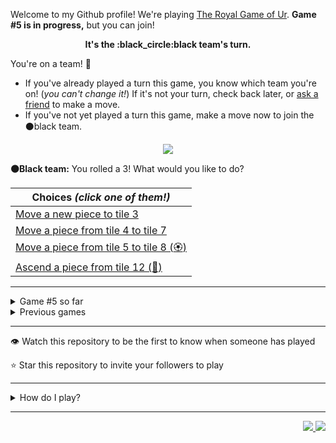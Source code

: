 Welcome to my Github profile!
We're playing
[The Royal Game of Ur](https://en.wikipedia.org/wiki/Royal_Game_of_Ur).
**Game #5 is in progress,** but you can join!

<p align="center">
  <b>It's the
  :black_circle:black
  team's turn.</b>
</p>

You're on a team! :wave:

* If you've already played a turn this game, you know which team you're on!
(_you can't change it!_)
If it's not your turn, check back later, or
[ask a
friend](https://twitter.com/share?text=I'm+playing+The+Royal+Game+of+Ur+on+a+GitHub+profile.+Take+your+turn+at+https://github.com/rossjrw/rossjrw+%23RoyalGameOfUr+%23github)
to make a move.
* If you've not yet played a turn this game, make a move now to join the
:black_circle:black
team.

<p align="center"><img src="https://raw.githubusercontent.com/rossjrw/rossjrw/play/games/current/board.741.svg"></p>

  **:black_circle:Black team:**
  You rolled a 3!
What would you like to do?

| Choices *(click one of them!)* |
| --- |
  | [Move a new piece to tile 3    ](https://github.com/rossjrw/rossjrw/issues/new?title=ur-move-3%400-0&amp;body=Press+Submit%21+You+don%27t+need+to+edit+this+text+or+do+anything+else.%0D%0A%0D%0ABe+aware+that+your+move+can+take+a+minute+or+two+to+process.) |
  | [Move a piece from tile 4 to tile 7    ](https://github.com/rossjrw/rossjrw/issues/new?title=ur-move-3%404-0&amp;body=Press+Submit%21+You+don%27t+need+to+edit+this+text+or+do+anything+else.%0D%0A%0D%0ABe+aware+that+your+move+can+take+a+minute+or+two+to+process.) |
  | [Move a piece from tile 5 to tile 8 (:rosette:)   ](https://github.com/rossjrw/rossjrw/issues/new?title=ur-move-3%405-0&amp;body=Press+Submit%21+You+don%27t+need+to+edit+this+text+or+do+anything+else.%0D%0A%0D%0ABe+aware+that+your+move+can+take+a+minute+or+two+to+process.) |
  | [Ascend a piece from tile 12    (:rocket:) ](https://github.com/rossjrw/rossjrw/issues/new?title=ur-move-3%4012-0&amp;body=Press+Submit%21+You+don%27t+need+to+edit+this+text+or+do+anything+else.%0D%0A%0D%0ABe+aware+that+your+move+can+take+a+minute+or+two+to+process.) |

-----

<details><summary>Game #5 so far</summary>

## Who's on each team?

<table>
    <thead>
      <tr><th colspan=2>Players in this game</th></tr>
    </thead>
    <tbody>
      <tr>
        <td align="right"><b>Black team</b> :black_circle:</td>
        <td>:white_circle: <b> White team</b></td>
      </tr>
      <tr align="center">
        <td><b><a href="https://github.com/shpatrickguo">@shpatrickguo</a></b> (8)<br><b><a href="https://github.com/Rayyan06">@Rayyan06</a></b> (3)<br><b><a href="https://github.com/DevTony101">@DevTony101</a></b> (2)<br><b><a href="https://github.com/shravankb">@shravankb</a></b> (1)<br><b><a href="https://github.com/HOWZ1T">@HOWZ1T</a></b> (1)<br><b><a href="https://github.com/brandonpittman">@brandonpittman</a></b> (1)<br><b><a href="https://github.com/BerkSpar">@BerkSpar</a></b> (1)<br><b><a href="https://github.com/ShapManasick">@ShapManasick</a></b> (1)<br><b><a href="https://github.com/RayhanADev">@RayhanADev</a></b> (1)<br><b><a href="https://github.com/nhcarrigan">@nhcarrigan</a></b> (1)<br><b><a href="https://github.com/miguelrochabh">@miguelrochabh</a></b> (1)</td>
        <td><b><a href="https://github.com/KennyOliver">@KennyOliver</a></b> (5)<br><b><a href="https://github.com/BaptisteMartinet">@BaptisteMartinet</a></b> (2)<br><b><a href="https://github.com/lynxaegon">@lynxaegon</a></b> (2)<br><b><a href="https://github.com/Dhyeythumar">@Dhyeythumar</a></b> (1)<br><b><a href="https://github.com/LucioFex">@LucioFex</a></b> (1)<br><b><a href="https://github.com/sampoder">@sampoder</a></b> (1)<br><b><a href="https://github.com/JohanDev6">@JohanDev6</a></b> (1)<br><b><a href="https://github.com/brunocampos01">@brunocampos01</a></b> (1)<br><b><a href="https://github.com/Kishan2029">@Kishan2029</a></b> (1)<br><b><a href="https://github.com/JavaCode7">@JavaCode7</a></b> (1)</td>
      </tr>
    </tbody>
  </table>

## What's happened so far?

| Time | Turn | Event | Issue | Board |
| :---: | :---: | :--- | :---: | :---: |
  | 6th Mar 2021 06:41 | **0** | :black_circle: **[@shpatrickguo](https://github.com/shpatrickguo)** started a new game | [#703](https://github.com/rossjrw/rossjrw/issues/703) | [link](https://raw.githubusercontent.com/rossjrw/rossjrw/fe1933f48a6a894bccf1fc49a4df9a7ba3abb58c/games/current/board.703.svg) |
  | 6th Mar 2021 06:43 | **1** | :black_circle: **[@DevTony101](https://github.com/DevTony101)** moved a black piece onto the board to position 4  — claimed a rosette :rosette:  | [#704](https://github.com/rossjrw/rossjrw/issues/704) | [link](https://raw.githubusercontent.com/rossjrw/rossjrw/795fe97c28ec218d8c929279608c74d839bf8a5b/games/current/board.704.svg) |
  | 6th Mar 2021 06:44 | **2** | :black_circle: **[@DevTony101](https://github.com/DevTony101)** moved a black piece from position 4 to position 7    | [#705](https://github.com/rossjrw/rossjrw/issues/705) | [link](https://raw.githubusercontent.com/rossjrw/rossjrw/854cd2dc018d03eefa8b4a738b13d05075001b15/games/current/board.705.svg) |
  | 6th Mar 2021 07:58 | **3** | :white_circle: **[@Dhyeythumar](https://github.com/Dhyeythumar)** moved a white piece onto the board to position 2    | [#706](https://github.com/rossjrw/rossjrw/issues/706) | [link](https://raw.githubusercontent.com/rossjrw/rossjrw/d63604c6714142428fefb49c7495d67d9f2c574a/games/current/board.706.svg) |
  | 8th Mar 2021 04:44 | **4** | :black_circle: **[@shpatrickguo](https://github.com/shpatrickguo)** moved a black piece onto the board to position 2    | [#707](https://github.com/rossjrw/rossjrw/issues/707) | [link](https://raw.githubusercontent.com/rossjrw/rossjrw/26804f326c5e54835d33be52beb22773f72acbe3/games/current/board.707.svg) |
  | 8th Mar 2021 20:23 | **5** | :white_circle: **[@KennyOliver](https://github.com/KennyOliver)** moved a white piece from position 2 to position 3    | [#708](https://github.com/rossjrw/rossjrw/issues/708) | [link](https://raw.githubusercontent.com/rossjrw/rossjrw/0ec7bf9c710549b9dd4ed203589957d6c67496fc/games/current/board.708.svg) |
  | 11th Mar 2021 22:43 | **6** | :black_circle: **[@shpatrickguo](https://github.com/shpatrickguo)** moved a black piece from position 7 to position 8  — claimed a rosette :rosette:  | [#709](https://github.com/rossjrw/rossjrw/issues/709) | [link](https://raw.githubusercontent.com/rossjrw/rossjrw/d054a2bf424ff1273bb4280e6d90b23f55cc6851/games/current/board.709.svg) |
  | 12th Mar 2021 05:15 | **7** | :black_circle: **[@shravankb](https://github.com/shravankb)** moved a black piece from position 2 to position 4  — claimed a rosette :rosette:  | [#710](https://github.com/rossjrw/rossjrw/issues/710) | [link](https://raw.githubusercontent.com/rossjrw/rossjrw/2cf7a6fc3432d2bb2df4d269299b911610ace7fc/games/current/board.710.svg) |
  | 12th Mar 2021 10:47 | **8** | :black_circle: **[@HOWZ1T](https://github.com/HOWZ1T)** moved a black piece from position 8 to position 10    | [#711](https://github.com/rossjrw/rossjrw/issues/711) | [link](https://raw.githubusercontent.com/rossjrw/rossjrw/6a289cd05c2fe0b7a33c48a692641eb6c06c85f8/games/current/board.711.svg) |
  | 12th Mar 2021 13:55 | **9** | :white_circle: **[@BaptisteMartinet](https://github.com/BaptisteMartinet)** moved a white piece onto the board to position 4  — claimed a rosette :rosette:  | [#712](https://github.com/rossjrw/rossjrw/issues/712) | [link](https://raw.githubusercontent.com/rossjrw/rossjrw/a449fd0845517cc06a691230e0fe362418a8aa0c/games/current/board.712.svg) |
  | 12th Mar 2021 13:59 | **10** | :white_circle: **[@BaptisteMartinet](https://github.com/BaptisteMartinet)** moved a white piece from position 4 to position 6    | [#713](https://github.com/rossjrw/rossjrw/issues/713) | [link](https://raw.githubusercontent.com/rossjrw/rossjrw/b3473b64be8fc5d705066a22d019197bd9c64a3c/games/current/board.713.svg) |
  | 14th Mar 2021 20:27 | **11** | :black_circle: **[@shpatrickguo](https://github.com/shpatrickguo)** moved a black piece from position 4 to position 6 — captured a white piece :crossed_swords:   | [#714](https://github.com/rossjrw/rossjrw/issues/714) | [link](https://raw.githubusercontent.com/rossjrw/rossjrw/4f9347c7c4d0264f8e98da975f2c5a7b5fa471ed/games/current/board.714.svg) |
  | 16th Mar 2021 22:04 | **12** | :white_circle: **[@LucioFex](https://github.com/LucioFex)** moved a white piece from position 3 to position 5    | [#715](https://github.com/rossjrw/rossjrw/issues/715) | [link](https://raw.githubusercontent.com/rossjrw/rossjrw/e662f4f7c500ad8ecc6eb24ba013919b70197e12/games/current/board.715.svg) |
  | 17th Mar 2021 05:24 | **13** | :black_circle: **[@brandonpittman](https://github.com/brandonpittman)** moved a black piece from position 10 to position 14  — claimed a rosette :rosette:  | [#716](https://github.com/rossjrw/rossjrw/issues/716) |  |
  | 18th Mar 2021 14:40 | **14** | :black_circle: **[@BerkSpar](https://github.com/BerkSpar)** moved a black piece onto the board to position 3    | [#717](https://github.com/rossjrw/rossjrw/issues/717) | [link](https://raw.githubusercontent.com/rossjrw/rossjrw/63d55a8b218265fad3519c6a6e74590c5d8e9057/games/current/board.717.svg) |
  | 18th Mar 2021 14:40 | **15** | :white_circle:  The white team rolled a 0 and their turn was automatically passed | [#717](https://github.com/rossjrw/rossjrw/issues/717) | [link](https://raw.githubusercontent.com/rossjrw/rossjrw/8c6c8b25608c0c23d624b50deb17efbfb31ba557/games/current/board.717.svg) |
  | 20th Mar 2021 06:48 | **16** | :black_circle: **[@shpatrickguo](https://github.com/shpatrickguo)** moved a black piece from position 6 to position 9    | [#719](https://github.com/rossjrw/rossjrw/issues/719) | [link](https://raw.githubusercontent.com/rossjrw/rossjrw/7b901772bdaa5596d8a5629996ab900278029b4f/games/current/board.719.svg) |
  | 23rd Mar 2021 02:02 | **17** | :white_circle: **[@sampoder](https://github.com/sampoder)** moved a white piece onto the board to position 2    | [#720](https://github.com/rossjrw/rossjrw/issues/720) | [link](https://raw.githubusercontent.com/rossjrw/rossjrw/3357a86aa99c54a14e890675cb5ef34b808f1591/games/current/board.720.svg) |
  | 23rd Mar 2021 10:20 | **18** | :black_circle: **[@ShapManasick](https://github.com/ShapManasick)** moved a black piece from position 3 to position 6    | [#721](https://github.com/rossjrw/rossjrw/issues/721) | [link](https://raw.githubusercontent.com/rossjrw/rossjrw/b0ffacf13719586eb74460bc317ff3814ec82a99/games/current/board.721.svg) |
  | 23rd Mar 2021 22:32 | **19** | :white_circle: **[@lynxaegon](https://github.com/lynxaegon)** moved a white piece from position 5 to position 6 — captured a black piece :crossed_swords:   | [#722](https://github.com/rossjrw/rossjrw/issues/722) | [link](https://raw.githubusercontent.com/rossjrw/rossjrw/8de583709b459f2edc23d258e182dbab81775c85/games/current/board.722.svg) |
  | 23rd Mar 2021 23:10 | **20** | :black_circle: **[@RayhanADev](https://github.com/RayhanADev)** ascended a black piece from position 14 :rocket:    | [#723](https://github.com/rossjrw/rossjrw/issues/723) | [link](https://raw.githubusercontent.com/rossjrw/rossjrw/bc5e3d6bf6ada7883aca44eeaae4eae4ba83c2ba/games/current/board.723.svg) |
  | 24th Mar 2021 09:56 | **21** | :white_circle: **[@lynxaegon](https://github.com/lynxaegon)** moved a white piece from position 2 to position 4  — claimed a rosette :rosette:  | [#724](https://github.com/rossjrw/rossjrw/issues/724) | [link](https://raw.githubusercontent.com/rossjrw/rossjrw/80fa97eff6cb1319aaa362894acafdd53e4875da/games/current/board.724.svg) |
  | 24th Mar 2021 23:13 | **22** | :white_circle: **[@JohanDev6](https://github.com/JohanDev6)** moved a white piece onto the board to position 2    | [#725](https://github.com/rossjrw/rossjrw/issues/725) | [link](https://raw.githubusercontent.com/rossjrw/rossjrw/64d7715a39ebbce33674f401c3d3653d112e037f/games/current/board.725.svg) |
  | 25th Mar 2021 05:02 | **23** | :black_circle: **[@shpatrickguo](https://github.com/shpatrickguo)** moved a black piece onto the board to position 1    | [#727](https://github.com/rossjrw/rossjrw/issues/727) | [link](https://raw.githubusercontent.com/rossjrw/rossjrw/7588240755c04f3bf645f0ef68f0482cd3851dbf/games/current/board.727.svg) |
  | 26th Mar 2021 14:40 | **24** | :white_circle: **[@brunocampos01](https://github.com/brunocampos01)** moved a white piece onto the board to position 1    | [#728](https://github.com/rossjrw/rossjrw/issues/728) | [link](https://raw.githubusercontent.com/rossjrw/rossjrw/1dbaa3819a10e4a0a2316ba9f40f7a0111554b21/games/current/board.728.svg) |
  | 28th Mar 2021 00:59 | **25** | :black_circle: **[@shpatrickguo](https://github.com/shpatrickguo)** moved a black piece onto the board to position 2    | [#729](https://github.com/rossjrw/rossjrw/issues/729) | [link](https://raw.githubusercontent.com/rossjrw/rossjrw/b2120435568635bd5c38c25daace5706c0c20d4c/games/current/board.729.svg) |
  | 28th Mar 2021 18:34 | **26** | :white_circle: **[@KennyOliver](https://github.com/KennyOliver)** moved a white piece from position 6 to position 7    | [#730](https://github.com/rossjrw/rossjrw/issues/730) | [link](https://raw.githubusercontent.com/rossjrw/rossjrw/c9ed234b2ea6e99fbabcb53af86f7f9fac59f4c3/games/current/board.730.svg) |
  | 29th Mar 2021 02:43 | **27** | :black_circle: **[@shpatrickguo](https://github.com/shpatrickguo)** moved a black piece from position 2 to position 3    | [#731](https://github.com/rossjrw/rossjrw/issues/731) | [link](https://raw.githubusercontent.com/rossjrw/rossjrw/53c8a9e2655377c8576aa40bd0094465e85f3a45/games/current/board.731.svg) |
  | 29th Mar 2021 06:47 | **28** | :white_circle: **[@KennyOliver](https://github.com/KennyOliver)** moved a white piece from position 7 to position 8  — claimed a rosette :rosette:  | [#732](https://github.com/rossjrw/rossjrw/issues/732) | [link](https://raw.githubusercontent.com/rossjrw/rossjrw/28a1e91ffc984feb127bb114e2b6afd251a78069/games/current/board.732.svg) |
  | 29th Mar 2021 07:25 | **29** | :white_circle: **[@Kishan2029](https://github.com/Kishan2029)** moved a white piece onto the board to position 3    | [#733](https://github.com/rossjrw/rossjrw/issues/733) | [link](https://raw.githubusercontent.com/rossjrw/rossjrw/cd01be8d51cf022509ad022a6421c16948242bd6/games/current/board.733.svg) |
  | 30th Mar 2021 14:42 | **30** | :black_circle: **[@Rayyan06](https://github.com/Rayyan06)** moved a black piece from position 1 to position 4  — claimed a rosette :rosette:  | [#734](https://github.com/rossjrw/rossjrw/issues/734) | [link](https://raw.githubusercontent.com/rossjrw/rossjrw/55e1071c03cc04facf09f69ab0f24e04b3be7c28/games/current/board.734.svg) |
  | 30th Mar 2021 14:43 | **31** | :black_circle: **[@Rayyan06](https://github.com/Rayyan06)** moved a black piece onto the board to position 1    | [#735](https://github.com/rossjrw/rossjrw/issues/735) | [link](https://raw.githubusercontent.com/rossjrw/rossjrw/911ed92a9cda99089f8051717af1083e2cba8e14/games/current/board.735.svg) |
  | 30th Mar 2021 20:47 | **32** | :white_circle: **[@KennyOliver](https://github.com/KennyOliver)** moved a white piece from position 8 to position 11    | [#736](https://github.com/rossjrw/rossjrw/issues/736) | [link](https://raw.githubusercontent.com/rossjrw/rossjrw/b0a791f5d446cfc0d587d4ad09e186825e1f2e0b/games/current/board.736.svg) |
  | 30th Mar 2021 22:49 | **33** | :black_circle: **[@nhcarrigan](https://github.com/nhcarrigan)** moved a black piece from position 1 to position 2    | [#737](https://github.com/rossjrw/rossjrw/issues/737) | [link](https://raw.githubusercontent.com/rossjrw/rossjrw/2e9afbd0eede39ec5e86ce91f2066d32a23cf8d8/games/current/board.737.svg) |
  | 31st Mar 2021 14:52 | **34** | :white_circle: **[@KennyOliver](https://github.com/KennyOliver)** moved a white piece from position 11 to position 12    | [#738](https://github.com/rossjrw/rossjrw/issues/738) | [link](https://raw.githubusercontent.com/rossjrw/rossjrw/d03ff39b79782ec0e8ddf6e7c490cdea49d5d22b/games/current/board.738.svg) |
  | 31st Mar 2021 16:10 | **35** | :black_circle: **[@Rayyan06](https://github.com/Rayyan06)** moved a black piece from position 9 to position 12 — captured a white piece :crossed_swords:   | [#739](https://github.com/rossjrw/rossjrw/issues/739) | [link](https://raw.githubusercontent.com/rossjrw/rossjrw/2e5dfce05f04235ea6c724aead65d348895967c9/games/current/board.739.svg) |
  | 1st Apr 2021 11:19 | **36** | :white_circle: **[@JavaCode7](https://github.com/JavaCode7)** moved a white piece from position 2 to position 5    | [#740](https://github.com/rossjrw/rossjrw/issues/740) |  |
  | 1st Apr 2021 14:43 | **37** | :black_circle: **[@miguelrochabh](https://github.com/miguelrochabh)** moved a black piece from position 3 to position 5 — captured a white piece :crossed_swords:   | [#741](https://github.com/rossjrw/rossjrw/issues/741) | [link](https://raw.githubusercontent.com/rossjrw/rossjrw/67088b6f871d6d76f7d88ccd1214c8e8d1199b8d/games/current/board.741.svg) |
  | 1st Apr 2021 14:43 | **38** | :white_circle:  The white team rolled a 0 and their turn was automatically passed | [#741](https://github.com/rossjrw/rossjrw/issues/741) |  |

</details>

<details><summary>Previous games</summary>

## Previous games

1. A game was started on 30th Jul 2020 by **[@rossjrw](https://github.com/rossjrw)** and ended on 4th Dec 2020. 
   * The :white_circle:white team won. 
   * 64 players played 166 moves across 4 months and 5 days. 
   * The :black_circle:black team captured 9 white pieces and claimed 12 rosettes. 
   * The :white_circle:white team captured 10 black pieces and claimed 18 rosettes. 
   * The MVP of the winning team was **[@1ethanhansen](https://github.com/1ethanhansen)**, who played 48 moves. 
   * The winning move was made by **[@qbtl](https://github.com/qbtl)** ([#269](https://github.com/rossjrw/rossjrw/issues/269)).
1. A game was started on 4th Dec 2020 by **[@1ethanhansen](https://github.com/1ethanhansen)** and ended on 11th Jan 2021. 
   * The :black_circle:black team won. 
   * 27 players played 145 moves across 1 month and 1 week. 
   * The :black_circle:black team captured 7 white pieces and claimed 16 rosettes. 
   * The :white_circle:white team captured 6 black pieces and claimed 14 rosettes. 
   * The MVP of the winning team was **[@shpatrickguo](https://github.com/shpatrickguo)**, who played 26 moves. 
   * The winning move was made by **[@shpatrickguo](https://github.com/shpatrickguo)** ([#424](https://github.com/rossjrw/rossjrw/issues/424)).
1. A game was started on 11th Jan 2021 by **[@BaptisteMartinet](https://github.com/BaptisteMartinet)** and ended on 11th Feb 2021. 
   * The :white_circle:white team won. 
   * 17 players played 118 moves across 1 month and 12 hours. 
   * The :black_circle:black team captured 2 white pieces and claimed 11 rosettes. 
   * The :white_circle:white team captured 8 black pieces and claimed 14 rosettes. 
   * The MVP of the winning team was **[@1ethanhansen](https://github.com/1ethanhansen)**, who played 45 moves. 
   * The winning move was made by **[@1ethanhansen](https://github.com/1ethanhansen)** ([#535](https://github.com/rossjrw/rossjrw/issues/535)).
1. A game was started on 11th Feb 2021 by **[@1ethanhansen](https://github.com/1ethanhansen)** and ended on 5th Mar 2021. 
   * The :white_circle:white team won. 
   * 17 players played 175 moves across 3 weeks and 22 hours. 
   * The :black_circle:black team captured 12 white pieces and claimed 17 rosettes. 
   * The :white_circle:white team captured 13 black pieces and claimed 18 rosettes. 
   * The MVP of the winning team was **[@1ethanhansen](https://github.com/1ethanhansen)**, who played 48 moves. 
   * The winning move was made by **[@1ethanhansen](https://github.com/1ethanhansen)** ([#702](https://github.com/rossjrw/rossjrw/issues/702)).

</details>

-----

:eye: Watch this repository to be the first to know when someone has played

:star: Star this repository to invite your followers to play

-----

<details><summary>How do I play?</summary>

  It's the :white_circle:white team versus the :black_circle:black team.

  The turn starts by rolling 4 binary dice, which
  results in a number from 0 to 4. The current team gets to move one of their
  pieces by that many tiles.

  All of your pieces start on position 0 (the space just before tile 1). Your
  goal is to get all seven of them off the board by moving them onto position
  15 (the space just after tile 14). This is called **:rocket:ascending** a
  piece. You also want to prevent your opponent from :rocket:ascending their
  pieces.

  You will move your pieces along the tiles from tile 1 to tile 14. The tiles
  on your side of the board (tiles 1 through 4, 13, and 14) are safe — only
  your pieces can be there. However, the tiles in the middle (tiles 5 through
  12) are unsafe — your opponent's pieces can also be here. If one team's piece
  lands on the same tile as another team's piece, the piece that was landed on
  is **:crossed_swords:captured**! It goes all the way back to position 0.

  If you land on a **:rosette:rosette** (tiles 4, 8, and 14), your team gets to
  take another turn. Also, a piece that is on the :rosette:rosette on tile 8
  *cannot be :crossed_swords:captured*. A piece that's trying to capture it will
  simply bounce off onto tile 9.

  The first team to **:rocket:ascend** all seven of their pieces — that is,
  move them off the board onto position 15 — :crown:wins!

  Watch [Tom Scott play against Irving
  Finkel](https://www.youtube.com/watch?v=WZskjLq040I) in 2017.

  -----

  Playing Ur on my GitHub profile is easy. The dice have already been rolled
  for you — all you have to do is decide what to do with them.

  Anyone can join either team at any time, but once you're in a team, you're
  locked into it until the game ends. You can't play a move when it's the
  other team's turn.

  _([Before 2020-09-19](https://github.com/rossjrw/rossjrw/pull/133), your team
  was determined by your username. This is no longer the case.)_

  There will be a list of links below the board image with each possible move.
  Clicking one of those will take you to a page where you can create an Issue
  in this repository. The fields will already be filled in and all you have to
  do is click Submit.

  It will take a moment for Github Actions to acknowledge your move, but once
  it does, you'll see it react with the 'eyes' emoji (:eyes:). No more than a
  minute later it should react with the 'rocket' emoji (:rocket:) to let you
  know that your move was successful.

  If you don't see any of that, then something went wrong. Ping me in your
  issue by typing `cc @rossjrw`, and I'll take a look.

  Note that if your team has no possible moves — for example by rolling a 0 —
  your turn will be automatically skipped. The event log will let you know if
  this has happened.

  -----

  Check out the `source` branch of this repository for the source code and a
  little commentary on the inspiration behind this project.

</details>

-----

<p align="right">
  <a href="https://github.com/rossjrw/rossjrw/actions?query=workflow:build">
    <img src="https://github.com/rossjrw/rossjrw/workflows/build/badge.svg?branch=source"/>
  </a>
  <a href="https://github.com/rossjrw/rossjrw/actions?query=workflow:play">
    <img src="https://github.com/rossjrw/rossjrw/workflows/play/badge.svg?branch=play"/>
  </a>
</p>
